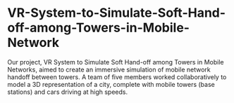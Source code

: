 # VR-System-to-Simulate-Soft-Hand-off-among-Towers-in-Mobile-Network
Our project, VR System to Simulate Soft Hand-off among Towers in Mobile Networks, aimed to create an immersive simulation of mobile network handoff between towers. A team of five members worked collaboratively to model a 3D representation of a city, complete with mobile towers (base stations) and cars driving at high speeds.
